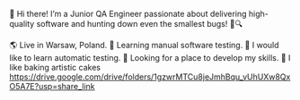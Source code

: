 
👋 Hi there! I’m a Junior QA Engineer passionate about delivering high-quality software and hunting down even the smallest bugs! 🐞🔍


🌎 Live in Warsaw, Poland.
🌱 Learning manual software testing.
🔭 I would like to learn automatic testing.
🤔 Looking for a place to develop my skills.
🎂 I like baking artistic cakes https://drive.google.com/drive/folders/1gzwrMTCu8jeJmhBqu_vUhUXw8QxO5A7E?usp=share_link
